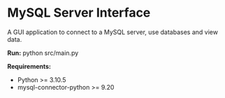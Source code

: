 # MySQL Server Interface

A GUI application to connect to a MySQL server, use databases and view data.

**Run:**
python src/main.py

**Requirements:**
- Python >= 3.10.5
- mysql-connector-python >= 9.20
